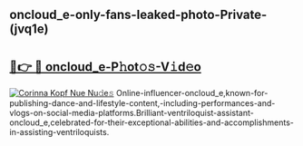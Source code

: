 ## oncloud_e-only-fans​-leaked-photo​-Private-(jvq1e)


# <h2><a href="https://mediaupload.pro?title=oncloud_e&ref=git">🔗👉 🔴 oncloud_e-P𝚑ot𝚘𝚜-V𝚒d𝚎o</a></h2>

[![Corinna Kopf Nue Nu𝚍e𝚜](https://i.imgur.com/0qMVB7G.gif)](https://mediaupload.pro?title=oncloud_e&ref=git)
Online-influencer-oncloud_e,known-for-publishing-dance-and-lifestyle-content,-including-performances-and-vlogs-on-social-media-platforms.Brilliant-ventriloquist-assistant-oncloud_e,celebrated-for-their-exceptional-abilities-and-accomplishments-in-assisting-ventriloquists.  